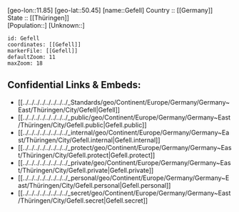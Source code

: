 ﻿---
location: [50.45,11.85] 
mapzoom: [7,12] 
mapmarker: city 
type: City
tags:
- geo/City


SpocWebEntityId: 30383
isDeleted: false
confidential: public

---
[geo-lon::11.85] 
[geo-lat::50.45] 
[name::Gefell] 
Country :: [[Germany]]  
State :: [[Thüringen]]  
[Population::] 
[Unknown::] 


```leaflet
id: Gefell
coordinates: [[Gefell]] 
markerFile: [[Gefell]] 
defaultZoom: 11 
maxZoom: 18
```


## Confidential Links & Embeds: 
- [[../../../../../../../../_Standards/geo/Continent/Europe/Germany/Germany~East/Thüringen/City/Gefell|Gefell]] 
- [[../../../../../../../../_public/geo/Continent/Europe/Germany/Germany~East/Thüringen/City/Gefell.public|Gefell.public]] 
- [[../../../../../../../../_internal/geo/Continent/Europe/Germany/Germany~East/Thüringen/City/Gefell.internal|Gefell.internal]] 
- [[../../../../../../../../_protect/geo/Continent/Europe/Germany/Germany~East/Thüringen/City/Gefell.protect|Gefell.protect]] 
- [[../../../../../../../../_private/geo/Continent/Europe/Germany/Germany~East/Thüringen/City/Gefell.private|Gefell.private]] 
- [[../../../../../../../../_personal/geo/Continent/Europe/Germany/Germany~East/Thüringen/City/Gefell.personal|Gefell.personal]] 
- [[../../../../../../../../_secret/geo/Continent/Europe/Germany/Germany~East/Thüringen/City/Gefell.secret|Gefell.secret]] 
